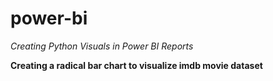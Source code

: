 # power-bi

*Creating Python Visuals in Power BI Reports*

**Creating a radical bar chart to visualize imdb movie dataset**
